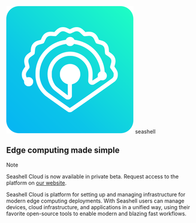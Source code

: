 <div class="home-brand">
<div>
    <img src="assets/logos/logo.svg" alt="" />
    <span>seashell</span>
</div>
<h2>Edge computing made simple</h2>
</div>

> [!NOTE]
> Seashell Cloud is now available in private beta. Request access to the platform on [our website](https://seashell.sh).

Seashell Cloud is platform for setting up and managing infrastructure for modern edge computing deployments. With Seashell users can manage devices, cloud infrastructure, and applications in a unified way, using their favorite open-source tools to enable modern and blazing fast workflows.
